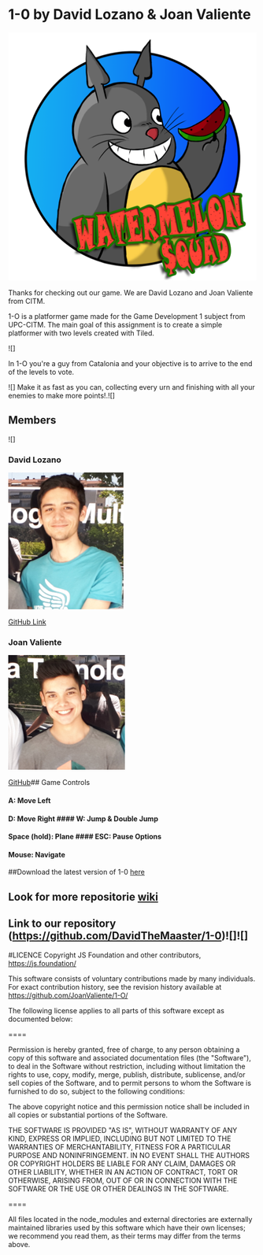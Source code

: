 ﻿



# 1-0 by David Lozano & Joan Valiente

![](logowatermelonsquad.png)

Thanks for checking out our game. We are David Lozano and Joan Valiente from CITM.

1-O is a platformer game made for the Game Development 1 subject from UPC-CITM. The main goal of this assignment is
to create a simple platformer with two levels created with Tiled.

![]

In 1-O you're a guy from Catalonia and your objective is to arrive to the end of the levels to vote.

![]
Make it as fast as you can, collecting every urn and finishing with all your enemies to make more points!.![]





## Members
![]
### David Lozano ###
![](Captura3.PNG)

[GitHub Link](https://github.com/DavidTheMaaster)



### Joan Valiente ###
![](Captura2.PNG)

[GitHub](https://github.com/JoanValiente)## Game Controls

#### A: Move Left 

#### D: Move Right #### W: Jump & Double Jump 

#### Space (hold): Plane #### ESC: Pause Options
 #### Mouse: Navigate
 ##Download the latest version of 1-0 [here](https://github.com/Acaree/WatermelonSquad/releases/download/1.0/Gunbird.1.0.zip)
## Look for more repositorie [wiki](https://github.com/Acaree/WatermelonSquad/wiki)
## Link to our repository (https://github.com/DavidTheMaaster/1-0)![]![]



#LICENCE
Copyright JS Foundation and other contributors, https://js.foundation/

This software consists of voluntary contributions made by many
individuals. For exact contribution history, see the revision history
available at https://github.com/JoanValiente/1-O/

The following license applies to all parts of this software except as
documented below:

====

Permission is hereby granted, free of charge, to any person obtaining
a copy of this software and associated documentation files (the
"Software"), to deal in the Software without restriction, including
without limitation the rights to use, copy, modify, merge, publish,
distribute, sublicense, and/or sell copies of the Software, and to
permit persons to whom the Software is furnished to do so, subject to
the following conditions:

The above copyright notice and this permission notice shall be
included in all copies or substantial portions of the Software.

THE SOFTWARE IS PROVIDED "AS IS", WITHOUT WARRANTY OF ANY KIND,
EXPRESS OR IMPLIED, INCLUDING BUT NOT LIMITED TO THE WARRANTIES OF
MERCHANTABILITY, FITNESS FOR A PARTICULAR PURPOSE AND
NONINFRINGEMENT. IN NO EVENT SHALL THE AUTHORS OR COPYRIGHT HOLDERS BE
LIABLE FOR ANY CLAIM, DAMAGES OR OTHER LIABILITY, WHETHER IN AN ACTION
OF CONTRACT, TORT OR OTHERWISE, ARISING FROM, OUT OF OR IN CONNECTION
WITH THE SOFTWARE OR THE USE OR OTHER DEALINGS IN THE SOFTWARE.

====

All files located in the node_modules and external directories are
externally maintained libraries used by this software which have their
own licenses; we recommend you read them, as their terms may differ from
the terms above.